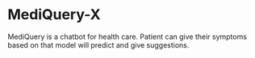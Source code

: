 # MediQuery-X
MediQuery is a chatbot for health care. Patient can give their symptoms based on that model will predict and give suggestions.
